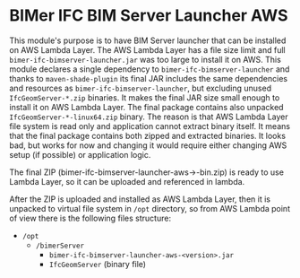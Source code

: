 # BIMer IFC BIM Server Launcher AWS

This module's purpose is to have BIM Server launcher that can be installed on AWS Lambda Layer. The AWS Lambda Layer has a file size limit
and full `bimer-ifc-bimserver-launcher.jar` was too large to install it on AWS. This module declares a single dependency to 
`bimer-ifc-bimserver-launcher` and thanks to `maven-shade-plugin` its final JAR includes the same dependencies and resources as 
`bimer-ifc-bimserver-launcher`, but excluding unused `IfcGeomServer-*.zip` binaries. It makes the final JAR size small enough to install
it on AWS Lambda Layer. The final package contains also unpacked `IfcGeomServer-*-linux64.zip` binary. The reason is that AWS Lambda Layer
file system is read only and application cannot extract binary itself. It means that the final package contains both zipped and extracted
binaries. It looks bad, but works for now and changing it would require either changing AWS setup (if possible) or application logic.

The final ZIP (bimer-ifc-bimserver-launcher-aws-<version>>-bin.zip) is ready to use Lambda Layer, so it can be uploaded and referenced in
lambda.

After the ZIP is uploaded and installed as AWS Lambda Layer, then it is unpacked to virtual file system in `/opt` directory, so from AWS
Lambda point of view there is the following files structure:
- `/opt`
  - `/bimerServer`
    - `bimer-ifc-bimserver-launcher-aws-<version>.jar`
    - `IfcGeomServer` (binary file)
